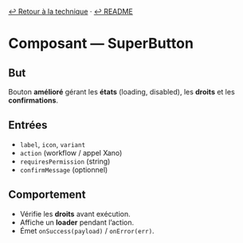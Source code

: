 [↩️ Retour à la technique](../technique.md) · [↩️ README](../README.md)

# Composant — SuperButton

## But
Bouton **amélioré** gérant les **états** (loading, disabled), les **droits** et les **confirmations**.

## Entrées
- `label`, `icon`, `variant`
- `action` (workflow / appel Xano)
- `requiresPermission` (string)
- `confirmMessage` (optionnel)

## Comportement
- Vérifie les **droits** avant exécution.
- Affiche un **loader** pendant l’action.
- Émet `onSuccess(payload)` / `onError(err)`.
